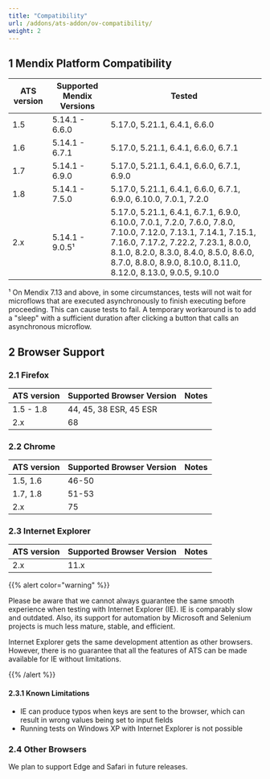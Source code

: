 ```yaml
---
title: "Compatibility"
url: /addons/ats-addon/ov-compatibility/
weight: 2
---
```


## 1 Mendix Platform Compatibility

| ATS version | Supported Mendix Versions | Tested |
| --- | --- | --- |
| 1.5 | 5.14.1 - 6.6.0 | 5.17.0, 5.21.1, 6.4.1, 6.6.0 |
| 1.6 | 5.14.1 - 6.7.1 | 5.17.0, 5.21.1, 6.4.1, 6.6.0, 6.7.1 |
| 1.7 | 5.14.1 - 6.9.0 | 5.17.0, 5.21.1, 6.4.1, 6.6.0, 6.7.1, 6.9.0 |
| 1.8 | 5.14.1 - 7.5.0 | 5.17.0, 5.21.1, 6.4.1, 6.6.0, 6.7.1, 6.9.0, 6.10.0, 7.0.1, 7.2.0 |
| 2.x | 5.14.1 - 9.0.5&sup1; | 5.17.0, 5.21.1, 6.4.1, 6.7.1, 6.9.0, 6.10.0, 7.0.1, 7.2.0, 7.6.0, 7.8.0, 7.10.0, 7.12.0, 7.13.1, 7.14.1, 7.15.1, 7.16.0, 7.17.2, 7.22.2, 7.23.1, 8.0.0, 8.1.0, 8.2.0, 8.3.0, 8.4.0, 8.5.0, 8.6.0, 8.7.0, 8.8.0, 8.9.0, 8.10.0, 8.11.0, 8.12.0, 8.13.0, 9.0.5, 9.10.0 |

&sup1; On Mendix 7.13 and above, in some circumstances, tests will not wait for microflows that are executed asynchronously to finish executing before proceeding. This can cause tests to fail. A temporary workaround is to add a "sleep" with a sufficient duration after clicking a button that calls an asynchronous microflow.

## 2 Browser Support

### 2.1 Firefox

| ATS version | Supported Browser Version | Notes |
| --- | --- | --- |
| 1.5 - 1.8 | 44, 45, 38 ESR, 45 ESR |  |
| 2.x | 68 |  |

### 2.2 Chrome

| ATS version | Supported Browser Version | Notes |
| --- | --- | --- |
| 1.5, 1.6 | 46-50 |  |
| 1.7, 1.8 | 51-53 |   |
| 2.x | 75 |  |

### 2.3 Internet Explorer

| ATS version | Supported Browser Version | Notes |
| ----------- | ------------------------- | ----- |
| 2.x         | 11.x                      |       |

{{% alert color="warning" %}}

Please be aware that we cannot always guarantee the same smooth experience when testing with Internet Explorer (IE). IE is comparably slow and outdated. Also, its support for automation by Microsoft and Selenium projects is much less mature, stable, and efficient.

Internet Explorer gets the same development attention as other browsers. However, there is no guarantee that all the features of ATS can be made available for IE without limitations.

{{% /alert %}}

#### 2.3.1 Known Limitations

* IE can produce typos when keys are sent to the browser, which can result in wrong values being set to input fields
* Running tests on Windows XP with Internet Explorer is not possible

### 2.4 Other Browsers

We plan to support Edge and Safari in future releases.

